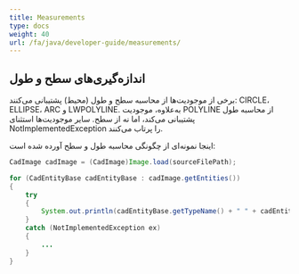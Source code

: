 ```yaml
---
title: Measurements
type: docs
weight: 40
url: /fa/java/developer-guide/measurements/
---
```


## **اندازه‌گیری‌های سطح و طول**

برخی از موجودیت‌ها از محاسبه سطح و طول (محیط) پشتیبانی می‌کنند: CIRCLE، ELLIPSE، ARC و LWPOLYLINE. به‌علاوه، موجودیت POLYLINE از محاسبه طول پشتیبانی می‌کند، اما نه از سطح. سایر موجودیت‌ها استثنای NotImplementedException را پرتاب می‌کنند.

اینجا نمونه‌ای از چگونگی محاسبه طول و سطح آورده شده است:

```java
CadImage cadImage = (CadImage)Image.load(sourceFilePath);

for (CadEntityBase cadEntityBase : cadImage.getEntities())
{
	try
	{
		System.out.println(cadEntityBase.getTypeName() + " " + cadEntityBase.getArea() + " " + cadEntityBase.getLength());
	}
	catch (NotImplementedException ex)
	{
		...
	}
}
```

